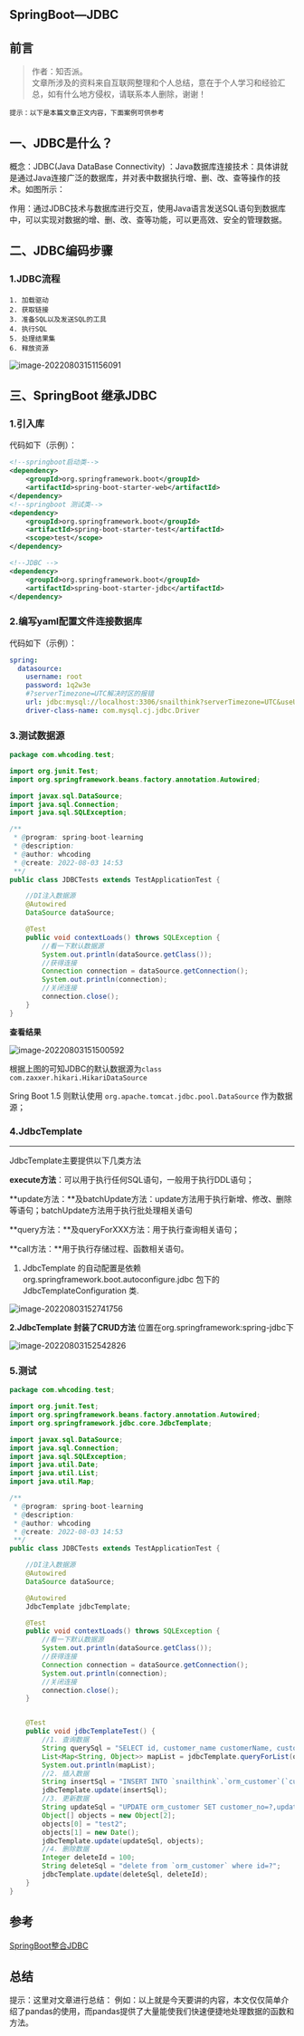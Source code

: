 ## SpringBoot—JDBC

## 前言

> 作者：知否派。<br/>
> 文章所涉及的资料来自互联网整理和个人总结，意在于个人学习和经验汇总，如有什么地方侵权，请联系本人删除，谢谢！

`提示：以下是本篇文章正文内容，下面案例可供参考`

## 一、JDBC是什么？
概念：JDBC(Java DataBase Connectivity) ：Java数据库连接技术：具体讲就是通过Java连接广泛的数据库，并对表中数据执行增、删、改、查等操作的技术。如图所示：

作用：通过JDBC技术与数据库进行交互，使用Java语言发送SQL语句到数据库中，可以实现对数据的增、删、改、查等功能，可以更高效、安全的管理数据。

## 二、JDBC编码步骤

### 1.JDBC流程

```
1. 加载驱动
2. 获取链接
3. 准备SQL以及发送SQL的工具
4. 执行SQL
5. 处理结果集
6. 释放资源
```

![image-20220803151156091](https://whcoding.oss-cn-hangzhou.aliyuncs.com/img/image-20220803151156091.png)





## 三、SpringBoot 继承JDBC

### 1.引入库

代码如下（示例）：

```xml
<!--springboot启动类-->
<dependency>
    <groupId>org.springframework.boot</groupId>
    <artifactId>spring-boot-starter-web</artifactId>
</dependency>
<!--springboot 测试类-->
<dependency>
    <groupId>org.springframework.boot</groupId>
    <artifactId>spring-boot-starter-test</artifactId>
    <scope>test</scope>
</dependency>

<!--JDBC -->
<dependency>
    <groupId>org.springframework.boot</groupId>
    <artifactId>spring-boot-starter-jdbc</artifactId>
</dependency>
```

### 2.编写yaml配置文件连接数据库
代码如下（示例）：
```yml
spring:
  datasource:
    username: root
    password: 1q2w3e
    #?serverTimezone=UTC解决时区的报错
    url: jdbc:mysql://localhost:3306/snailthink?serverTimezone=UTC&useUnicode=true&characterEncoding=utf-8
    driver-class-name: com.mysql.cj.jdbc.Driver
```
### 3.测试数据源

```java
package com.whcoding.test;

import org.junit.Test;
import org.springframework.beans.factory.annotation.Autowired;

import javax.sql.DataSource;
import java.sql.Connection;
import java.sql.SQLException;

/**
 * @program: spring-boot-learning
 * @description:
 * @author: whcoding
 * @create: 2022-08-03 14:53
 **/
public class JDBCTests extends TestApplicationTest {

	//DI注入数据源
	@Autowired
	DataSource dataSource;

	@Test
	public void contextLoads() throws SQLException {
		//看一下默认数据源
		System.out.println(dataSource.getClass());
		//获得连接
		Connection connection = dataSource.getConnection();
		System.out.println(connection);
		//关闭连接
		connection.close();
	}
}

```

**查看结果**

![image-20220803151500592](https://whcoding.oss-cn-hangzhou.aliyuncs.com/img/image-20220803151500592.png)

根据上图的可知JDBC的默认数据源为`class com.zaxxer.hikari.HikariDataSource`

Sring Boot 1.5 则默认使用 `org.apache.tomcat.jdbc.pool.DataSource` 作为数据源；

### 4.JdbcTemplate

---

JdbcTemplate主要提供以下几类方法

**execute方法**：可以用于执行任何SQL语句，一般用于执行DDL语句；

**update方法：**及batchUpdate方法：update方法用于执行新增、修改、删除等语句；batchUpdate方法用于执行批处理相关语句

**query方法：**及queryForXXX方法：用于执行查询相关语句；

**call方法：**用于执行存储过程、函数相关语句。

1. JdbcTemplate 的自动配置是依赖 org.springframework.boot.autoconfigure.jdbc 包下的 JdbcTemplateConfiguration 类.

![image-20220803152741756](https://whcoding.oss-cn-hangzhou.aliyuncs.com/img/image-20220803152741756.png)

**2.JdbcTemplate 封装了CRUD方法** 位置在org.springframework:spring-jdbc下

![image-20220803152542826](https://whcoding.oss-cn-hangzhou.aliyuncs.com/img/image-20220803152542826.png)

### 5.测试

```java
package com.whcoding.test;

import org.junit.Test;
import org.springframework.beans.factory.annotation.Autowired;
import org.springframework.jdbc.core.JdbcTemplate;

import javax.sql.DataSource;
import java.sql.Connection;
import java.sql.SQLException;
import java.util.Date;
import java.util.List;
import java.util.Map;

/**
 * @program: spring-boot-learning
 * @description:
 * @author: whcoding
 * @create: 2022-08-03 14:53
 **/
public class JDBCTests extends TestApplicationTest {

	//DI注入数据源
	@Autowired
	DataSource dataSource;

	@Autowired
	JdbcTemplate jdbcTemplate;

	@Test
	public void contextLoads() throws SQLException {
		//看一下默认数据源
		System.out.println(dataSource.getClass());
		//获得连接
		Connection connection = dataSource.getConnection();
		System.out.println(connection);
		//关闭连接
		connection.close();
	}


	@Test
	public void jdbcTemplateTest() {
		//1. 查询数据
		String querySql = "SELECT id, customer_name customerName, customer_no, customer_id, customer_address , customer_type, customer_fund, order_date, order_no, order_id FROM orm_customer LIMIT 10;";
		List<Map<String, Object>> mapList = jdbcTemplate.queryForList(querySql);
		System.out.println(mapList);
		//2. 插入数据
		String insertSql = "INSERT INTO `snailthink`.`orm_customer`(`customer_name`, `customer_no`, `customer_id`, `customer_address`, `customer_type`, `customer_fund`, `order_date`, `order_no`, `order_id`, `create_time`, `update_time`, `create_user`, `update_user`, `is_valid`) VALUES ('太仓DC', 'A673', 101, '杭州市滨江区钱江大厦', 1, 0.00000, '2020-11-16 00:00:00', 'SO101', 101, '2021-03-05 18:56:56', '2021-03-05 18:56:56', 0, 0, 1);";
		jdbcTemplate.update(insertSql);
		//3. 更新数据
		String updateSql = "UPDATE orm_customer SET customer_no=?,update_time=? WHERE id=1";
		Object[] objects = new Object[2];
		objects[0] = "test2";
		objects[1] = new Date();
		jdbcTemplate.update(updateSql, objects);
		//4. 删除数据
		Integer deleteId = 100;
		String deleteSql = "delete from `orm_customer` where id=?";
		jdbcTemplate.update(deleteSql, deleteId);
	}
}
```

## 参考

[SpringBoot整合JDBC](https://blog.csdn.net/weixin_44449838/article/details/108660419?spm=1001.2101.3001.6661.1&utm_medium=distribute.pc_relevant_t0.none-task-blog-2%7Edefault%7ECTRLIST%7Edefault-1-108660419-blog-122162662.pc_relevant_show_downloadRating&depth_1-utm_source=distribute.pc_relevant_t0.none-task-blog-2%7Edefault%7ECTRLIST%7Edefault-1-108660419-blog-122162662.pc_relevant_show_downloadRating&utm_relevant_index=1)

## 总结

提示：这里对文章进行总结：
例如：以上就是今天要讲的内容，本文仅仅简单介绍了pandas的使用，而pandas提供了大量能使我们快速便捷地处理数据的函数和方法。
